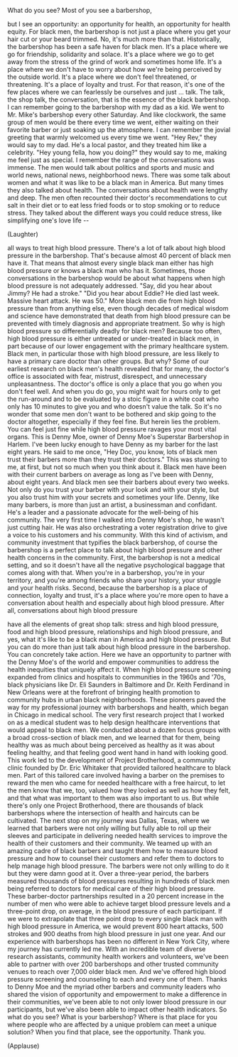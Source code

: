 
What do you see?
Most of you see a barbershop,

but I see an opportunity:
an opportunity for health,
an opportunity for health equity.
For black men, the barbershop
is not just a place
where you get your hair cut
or your beard trimmed.
No, it&#39;s much more than that.
Historically, the barbershop
has been a safe haven for black men.
It&#39;s a place where we go for friendship,
solidarity and solace.
It&#39;s a place where we go
to get away from the stress
of the grind of work
and sometimes home life.
It&#39;s a place where we don&#39;t have to worry
about how we&#39;re being perceived
by the outside world.
It&#39;s a place where we don&#39;t
feel threatened,
or threatening.
It&#39;s a place of loyalty and trust.
For that reason,
it&#39;s one of the few places
where we can fearlessly be ourselves
and just ... talk.
The talk, the shop talk, the conversation,
that is the essence
of the black barbershop.
I can remember going to the barbershop
with my dad as a kid.
We went to Mr. Mike&#39;s barbershop
every other Saturday.
And like clockwork,
the same group of men would be there
every time we went,
either waiting on their favorite barber
or just soaking up the atmosphere.
I can remember the jovial greeting
that warmly welcomed us
every time we went.
&quot;Hey Rev,&quot; they would say to my dad.
He&#39;s a local pastor,
and they treated him like a celebrity.
&quot;Hey young fella, how you doing?&quot;
they would say to me,
making me feel just as special.
I remember the range
of the conversations was immense.
The men would talk about politics
and sports and music
and world news, national news,
neighborhood news.
There was some talk about women
and what it was like to be
a black man in America.
But many times they also
talked about health.
The conversations about health
were lengthy and deep.
The men often recounted
their doctor&#39;s recommendations
to cut salt in their diet
or to eat less fried foods
or to stop smoking
or to reduce stress.
They talked about the different ways
you could reduce stress,
like simplifying one&#39;s love life --

(Laughter)

all ways to treat high blood pressure.
There&#39;s a lot of talk about
high blood pressure in the barbershop.
That&#39;s because almost 40 percent
of black men have it.
That means that almost
every single black man
either has high blood pressure
or knows a black man who has it.
Sometimes, those conversations
in the barbershop
would be about what happens
when high blood pressure
is not adequately addressed.
&quot;Say, did you hear about Jimmy?
He had a stroke.&quot;
&quot;Did you hear about Eddie?
He died last week.
Massive heart attack.
He was 50.&quot;
More black men die from high blood
pressure than from anything else,
even though decades of medical wisdom
and science have demonstrated
that death from high blood pressure
can be prevented
with timely diagnosis
and appropriate treatment.
So why is high blood pressure
so differentially deadly for black men?
Because too often, high blood pressure
is either untreated
or under-treated in black men,
in part because of our lower engagement
with the primary healthcare system.
Black men, in particular
those with high blood pressure,
are less likely to have
a primary care doctor
than other groups.
But why?
Some of our earliest research
on black men&#39;s health
revealed that for many, the doctor&#39;s
office is associated with fear,
mistrust,
disrespect,
and unnecessary unpleasantness.
The doctor&#39;s office is only a place
that you go when you don&#39;t feel well.
And when you do go,
you might wait for hours
only to get the run-around
and to be evaluated by
a stoic figure in a white coat
who only has 10 minutes to give you
and who doesn&#39;t value the talk.
So it&#39;s no wonder that some men
don&#39;t want to be bothered
and skip going to the doctor altogether,
especially if they feel fine.
But herein lies the problem.
You can feel just fine
while high blood pressure ravages
your most vital organs.
This is Denny Moe,
owner of Denny Moe&#39;s
Superstar Barbershop in Harlem.
I&#39;ve been lucky enough to have Denny
as my barber for the last eight years.
He said to me once,
&quot;Hey Doc, you know,
lots of black men trust their barbers
more than they trust their doctors.&quot;
This was stunning to me,
at first,
but not so much when you think about it.
Black men have been with their
current barbers
on average as long
as I&#39;ve been with Denny,
about eight years.
And black men see their barbers
about every two weeks.
Not only do you trust your barber
with your look and with your style,
but you also trust him with your secrets
and sometimes your life.
Denny, like many barbers,
is more than just an artist,
a businessman and confidant.
He&#39;s a leader and a passionate advocate
for the well-being of his community.
The very first time I walked
into Denny Moe&#39;s shop,
he wasn&#39;t just cutting hair.
He was also orchestrating
a voter registration drive
to give a voice to his customers
and his community.
With this kind of activism,
and community investment
that typifies the black barbershop,
of course the barbershop
is a perfect place
to talk about high blood pressure and
other health concerns in the community.
First, the barbershop is not
a medical setting,
and so it doesn&#39;t have
all the negative psychological baggage
that comes along with that.
When you&#39;re in a barbershop,
you&#39;re in your territory,
and you&#39;re among friends
who share your history,
your struggle and your health risks.
Second, because the barbershop
is a place of connection,
loyalty and trust,
it&#39;s a place where you&#39;re more open
to have a conversation about health
and especially about high blood pressure.
After all,
conversations about high blood pressure

have all the elements of great shop talk:
stress and high blood pressure,
food and high blood pressure,
relationships and high blood pressure,
and yes, what it&#39;s like
to be a black man in America
and high blood pressure.
But you can do more than just talk
about high blood pressure
in the barbershop.
You can concretely take action.
Here we have an opportunity to partner
with the Denny Moe&#39;s of the world
and empower communities
to address the health inequities
that uniquely affect it.
When high blood pressure screening
expanded from clinics and hospitals
to communities in the 1960s and &#39;70s,
black physicians like
Dr. Eli Saunders in Baltimore
and Dr. Keith Ferdinand in New Orleans
were at the forefront of bringing
health promotion to community hubs
in urban black neighborhoods.
These pioneers paved the way
for my professional journey
with barbershops and health,
which began in Chicago in medical school.
The very first research project
that I worked on as a medical student
was to help design
healthcare interventions
that would appeal to black men.
We conducted about a dozen focus groups
with a broad cross-section of black men,
and we learned that for them,
being healthy was as much about
being perceived as healthy
as it was about feeling healthy,
and that feeling good
went hand in hand with looking good.
This work led to the development
of Project Brotherhood,
a community clinic founded
by Dr. Eric Whitaker
that provided tailored
healthcare to black men.
Part of this tailored care
involved having a barber on the premises
to reward the men who came
for needed healthcare
with a free haircut,
to let the men know that we, too,
valued how they looked
as well as how they felt,
and that what was important to them
was also important to us.
But while there&#39;s only one
Project Brotherhood,
there are thousands of black barbershops
where the intersection of health
and haircuts can be cultivated.
The next stop on my journey
was Dallas, Texas,
where we learned that barbers
were not only willing
but fully able to roll up
their sleeves and participate
in delivering needed health services
to improve the health of their customers
and their community.
We teamed up with an amazing
cadre of black barbers
and taught them how
to measure blood pressure
and how to counsel their customers
and refer them to doctors
to help manage high blood pressure.
The barbers were not only willing to do it
but they were damn good at it.
Over a three-year period,
the barbers measured
thousands of blood pressures
resulting in hundreds of black men
being referred to doctors
for medical care
of their high blood pressure.
These barber-doctor partnerships
resulted in a 20 percent increase
in the number of men
who were able to achieve
target blood pressure levels
and a three-point drop, on average,
in the blood pressure of each participant.
If we were to extrapolate
that three point drop
to every single black man
with high blood pressure in America,
we would prevent 800 heart attacks,
500 strokes and 900 deaths
from high blood pressure
in just one year.
And our experience with barbershops
has been no different in New York City,
where my journey has currently led me.
With an incredible team
of diverse research assistants,
community health workers and volunteers,
we&#39;ve been able to partner
with over 200 barbershops
and other trusted community venues
to reach over 7,000 older black men.
And we&#39;ve offered high blood pressure
screening and counseling
to each and every one of them.
Thanks to Denny Moe
and the myriad other barbers
and community leaders
who shared the vision of opportunity
and empowerment
to make a difference in their communities,
we&#39;ve been able to not only
lower blood pressure
in our participants,
but we&#39;ve also been able to impact
other health indicators.
So what do you see?
What is your barbershop?
Where is that place for you
where people who are affected
by a unique problem
can meet a unique solution?
When you find that place,
see the opportunity.
Thank you.

(Applause)

